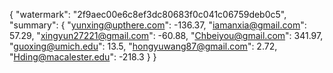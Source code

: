 {
    "watermark": "2f9aec00e6c8ef3dc80683f0c041c06759deb0c5", 
    "summary": {
        "yunxing@upthere.com": -136.37, 
        "iamanxia@gmail.com": 57.29, 
        "xingyun27221@gmail.com": -60.88, 
        "Chbeiyou@gmail.com": 341.97, 
        "guoxing@umich.edu": 13.5, 
        "hongyuwang87@gmail.com": 2.72, 
        "Hding@macalester.edu": -218.3
    }
}
